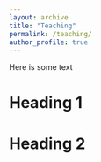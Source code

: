 ```yaml
---
layout: archive
title: "Teaching"
permalink: /teaching/
author_profile: true
---
```

Here is some text

Heading 1
======

Heading 2
======
